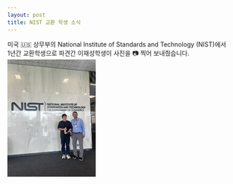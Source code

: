 ```yaml
---
layout: post
title: NIST 교환 학생 소식
---
```


미국 :us: 상무부의 National Institute of Standards and Technology (NIST)에서 1년간 교환학생으로 파견간 이재성학생이 사진을 :camera: 찍어 보내줬습니다.
<img src="/assets/img/post_imgs/2025-08-06-NIST-JSL.jpeg" alt="drawing" width="200"/>
